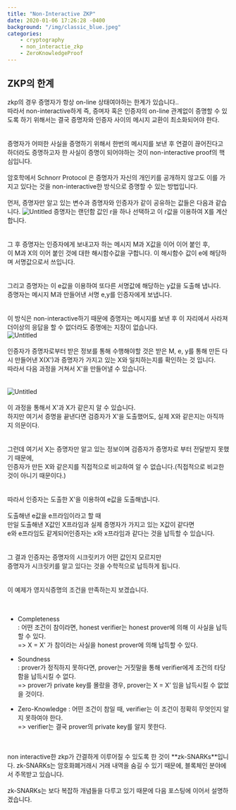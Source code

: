 ```yaml
---
title: "Non-Interactive ZKP"
date: 2020-01-06 17:26:28 -0400
background: "/img/classic_blue.jpeg"
categories: 
    - cryptography 
    - non_interactie_zkp 
    - ZeroKnowledgeProof
---
```


## ZKP의 한계
zkp의 경우 증명자가 항상 on-line 상태여야하는 한계가 있습니다..  
따라서 non-interactive하게 즉, 증며자 혹은 인증자의 on-line 관계없이 증명할 수 있도록 하기 위해서는 결국 증명자와 인증자 사이의 메시지 교환이 최소화되어야 한다.  
<br/>
<br/>
증명자가 어떠한 사실을 증명하기 위해서 한번의 메시지를 보낸 후 연결이 끊어진다고 하더라도 증명하고자 한 사실이 증명이 되어야하는 것이 non-interactive proof의 핵심입니다.
<br/>
<br/>
암호학에서 Schnorr Protocol 은 증명자가 자신의 개인키를 공개하지 않고도 이를 가지고 있다는 것을 non-interactive한 방식으로 증명할 수 있는 방법입니다.
<br/>
<br/>
먼저, 증명자만 알고 있는 변수과 증명자와 인증자가 같이 공유하는 값들은 다음과 같습니다.
![Untitled](https://user-images.githubusercontent.com/57262833/73606130-47f31c00-45ea-11ea-94e6-750cc2c15a1d.png)
증명자는 랜던함 값인 r을 하나 선택하고 이 r값을 이용하여 X를 계산합니다.  
<br/>
<br/>
그 후 증명자는 인증자에게 보내고자 하는 메시지 M과 X값을 이어 이어 붙인 후,  
이 M과 X의 이어 붙인 것에 대한 해시함수값을 구합니다. 이 해시함수 값이 e에 해당하며 서명값으로서 쓰입니다.  
<br/>
<br/>
그리고 증명자는 이 e값을 이용하여 또다른 서명값에 해당하는 y값을 도출해 냅니다.  
증명자는 메시지 M과 만들어낸 서명 e,y를 인증자에게 보냅니다.  
<br/>
<br/>
이 방식은 non-interactive하기 때문에 증명자는 메시지를 보낸 후 이 자리에서 사라져 더이상의 응답을 할 수 없더라도 증명에는 지장이 없습니다.  
![Untitled](https://www.notion.so/2-33d06921f1904e63bd47c80e2b4c711d#0779ad99586a468a9063da7d08ff08a0)
<br/>
<br/>
인증자가 증명자로부터 받은 정보를 통해 수행해야할 것은 받은 M, e, y를 통해 만든 다시 만들어낸 X(X')과 증명자가 가지고 있는 X와 일치하는지를 확인하는 것 입니다.  
따라서 다음 과정을 거쳐서 X'을 만들어낼 수 있습니다.  
<br/>
<br/>
![Untitled](https://www.notion.so/2-33d06921f1904e63bd47c80e2b4c711d#68158be3dd2647d3b23d06ceb90c0b8d)
<br/>
<br/>
이 과정을 통해서 X'과 X가 같은지 알 수 있습니다.  
하지만 여기서 증명을 끝낸다면 검증자가 X'을 도출했어도, 실제 X와 같은지는 아직까지 의문이다.  
<br/>
<br/>
그런데 여기서 X는 증명자만 알고 있는 정보이며 검증자가 증명자로 부터 전달받지 못했기 때문에,  
인증자가 만든 X와 같은지를 직접적으로 비교하여 알 수 없습니다.(직접적으로 비교한 것이 아니기 때문이다.)  
<br/>
<br/>
따라서 인증자는 도출한 X'을 이용하여 e값을 도출해냅니다.
<br/>
<br/>
도출해낸 e값을 e프라임이라고 할 때  
만일 도출해낸 X값인 X프라임과 실제 증명자가 가지고 있는 X값이 같다면  
e와 e프라임도 같게되어인증자는 x와 x프라임과 같다는 것을 납득할 수 있습니다.  
<br/>
<br/>
그 결과 인증자는 증명자의 시크릿키가 어떤 값인지 모르지만  
증명자가 시크릿키를 알고 있다는 것을 수학적으로 납득하게 됩니다.  
<br/>
<br/>
이 예제가 영지식증명의 조건을 만족하는지 보겠습니다.  
<br/>
<br/>
- Completeness  
: 어떤 조건이 참이라면, honest verifier는 honest prover에 의해 이 사실을 납득할 수 있다.  
=> X = X’ 가 참이라는 사실을 honest prover에 의해 납득할 수 있다.  

- Soundness  
: prover가 정직하지 못하다면, prover는 거짓말을 통해 verifier에게 조건의 타당함을 납득시킬 수 없다.  
=> prover가 private key를 몰랐을 경우, prover는 X = X’ 임을 납득시킬 수 없었을 것이다.  

- Zero-Knowledge
: 어떤 조건이 참일 때, verifier는 이 조건이 정확히 무엇인지 알지 못하여야 한다.  
=> verifier는 결국 prover의 private key를 알지 못한다.  
<br/>
<br/>
non interactive한 zkp가 간결하게 이루어질 수 있도록 한 것이 **zk-SNARKs**입니다.   
zk-SNARKs는 암호화폐거래시 거래 내역을 숨길 수 있기 때문에, 블록체인 분야에서 주목받고 있습니다.
<br/>
<br/>
zk-SNARKs는 보다 복잡하 개념들을 다루고 있기 때문에 다음 포스팅에 이어서 설명하겠습니다.


